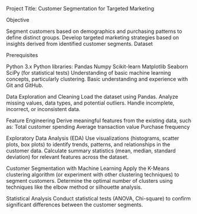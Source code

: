 Project Title: Customer Segmentation for Targeted Marketing

Objective

Segment customers based on demographics and purchasing patterns to define distinct groups.
Develop targeted marketing strategies based on insights derived from identified customer segments.
Dataset


Prerequisites

Python 3.x
Python libraries:
Pandas
Numpy
Scikit-learn
Matplotlib
Seaborn
SciPy (for statistical tests)
Understanding of basic machine learning concepts, particularly clustering.
Basic understanding and experience with Git and GitHub.

Data Exploration and Cleaning
Load the dataset using Pandas.
Analyze missing values, data types, and potential outliers.
Handle incomplete, incorrect, or inconsistent data.

Feature Engineering
Derive meaningful features from the existing data, such as:
Total customer spending
Average transaction value
Purchase frequency

Exploratory Data Analysis (EDA)
Use visualizations (histograms, scatter plots, box plots) to identify trends, patterns, and relationships in the customer data.
Calculate summary statistics (mean, median, standard deviation) for relevant features across the dataset.

Customer Segmentation with Machine Learning
Apply the K-Means clustering algorithm (or experiment with other clustering techniques) to segment customers.
Determine the optimal number of clusters using techniques like the elbow method or silhouette analysis.

Statistical Analysis
Conduct statistical tests (ANOVA, Chi-square) to confirm significant differences between the customer segments.


